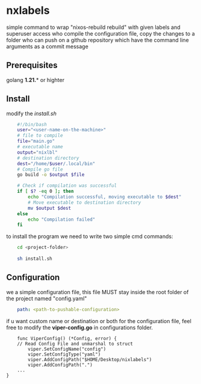 # nxlabels
simple command to wrap "nixos-rebuild rebuild" with given labels and superuser access who compile the configuration file, copy the changes to a folder who can push on a github repository which have the command line arguments as a commit message 

## Prerequisites
golang **1.21.*** or highter 

## Install
modify the *install.sh* 

```bash
    #!/bin/bash
    user="<user-name-on-the-machine>"
    # file to compile
    file="main.go"
    # executable name
    output="nixlbl"
    # destination directory
    dest="/home/$user/.local/bin"
    # Compile go file
    go build -o $output $file

    # Check if compilation was successful
    if [ $? -eq 0 ]; then
        echo "Compilation successful, moving executable to $dest"
        # Move executable to destination directory
        mv $output $dest
    else
        echo "Compilation failed"
    fi

```

to install the program we need to write two simple cmd commands:

```bash
    cd <project-folder>
    
    sh install.sh 
```

## Configuration
we a simple configuration file, this file MUST stay inside the root folder of the project named "config.yaml" 

```yaml
    path: <path-to-pushable-configuration>
```

if u want custom name or destination or both for the configuration file, feel free to modify the **viper-config.go** in configurations folder.

```golang 
    func ViperConfig() (*Config, error) {
	// Read Config File and unmarshal to struct
        viper.SetConfigName("config")
        viper.SetConfigType("yaml")
        viper.AddConfigPath("$HOME/Desktop/nixlabels")
        viper.AddConfigPath(".")
    ...
}
```
